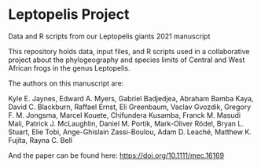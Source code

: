 # Leptopelis Project
Data and R scripts from our Leptopelis giants 2021 manuscript

This repository holds data, input files, and R scripts used in a collaborative project about the phylogeography and species limits of Central and West African frogs in the genus Leptopelis. 

The authors on this manuscript are:

Kyle E. Jaynes, Edward A. Myers, Gabriel Badjedjea, Abraham Bamba Kaya, David C. Blackburn, Raffael Ernst, Eli Greenbaum, Vaclav Gvozdik, Gregory F. M. Jongsma, Marcel Kouete, Chifundera Kusamba, Franck M. Masudi Mali, Patrick J. McLaughlin, Daniel M. Portik, Mark-Oliver Rödel, Bryan L. Stuart, Elie Tobi, Ange-Ghislain Zassi-Boulou, Adam D. Leaché, Matthew K. Fujita, Rayna C. Bell

And the paper can be found here:
https://doi.org/10.1111/mec.16169
